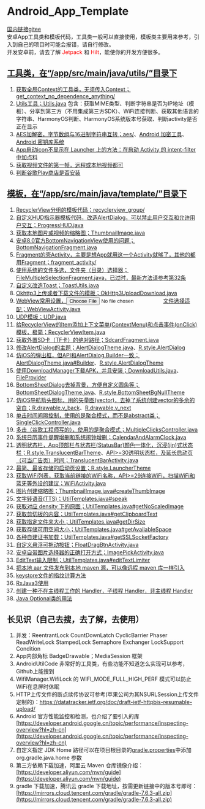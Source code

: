 # Android_App_Template
[国内链接gitee](https://gitee.com/maoxm/Android_App_Template)  
安卓App工具类和模板代码，工具类一般可以直接使用，模板类主要用来参考，引入到自己的项目时可能会报错，请自行修改。  
开发安卓前，请去了解 <font color='#ff0000'>Jetpack</font> 和 <font color='#ff0000'>Hilt</font>，能使你的开发方便很多。

## [工具类，在“/app/src/main/java/utils/”目录下](/app/src/main/java/utils)
1. [获取全局Context的工具类，无须传入Context；get_context_no_dependence_anything/](/app/src/main/java/utils/get_context_no_dependence_anything)
2. [Utils工具；Utils.java](/app/src/main/java/utils/Utils.java)
    包含：获取MIME类型、判断字符串是否为IP地址（模板）、分享到第三方（不用集成第三方SDK）、WiFi连接判断、获取其他语言的字符串、HarmonyOS判断、HarmonyOS系统版本号获取、判断activity是否正在显示  
3. [AES加解密，字节数组与16进制字符串互转；aes/](/app/src/main/java/utils/encryption/aes)、[Android 加密工具](https://developer.android.google.cn/guide/topics/security/cryptography)、[Android 密钥库系统](https://developer.android.google.cn/training/articles/keystore)
4. [App启动icon不显示在 Launcher 上的方法：在启动 Activity 的 intent-filter 中加点料](/app/src/main/AndroidManifest.xml)  
5. [获取视频文件的第一帧，远程或本地视频都可](/app/src/main/java/utils/Utils.java#L309)
6. [判断谷歌Play商店是否安装](/app/src/main/java/utils/Utils.java#L349)

## [模板，在“/app/src/main/java/template/”目录下](/app/src/main/java/template)
1. [RecyclerView分组的模板代码；recyclerview_group/](/app/src/main/java/template/recyclerview_group)
2. [自定义HUD指示器模板代码，改造AlertDialog，可以禁止用户交互和允许用户交互；ProgressHUD.java](/app/src/main/java/template/ProgressHUD.java)
3. [获取本地图片或视频的缩略图；ThumbnailImage.java](/app/src/main/java/template/ThumbnailImage.java)
4. [安卓8.0官方BottomNavigationView使用的问题；BottomNavigationFragment.java](/app/src/main/java/template/BottomNavigationFragment.java)
5. [Fragment的壳Activity，主要是想App就用这一个Activity就够了，其他的都用Fragment；fragment_activity/](/app/src/main/java/template/fragment_activity)
6. [使用系统的文件多选，文件夹（目录）选择器；FileMultipleSelectionFragment.java，已过时，最新方法请参考第32条](/app/src/main/java/template/FileMultipleSelectionFragment.java)
7. [自定义改造Toast；ToastUtils.java](/app/src/main/java/template/ToastUtils.java)
8. [Okhttp3上传或者下载文件的模板；OkHttp3UploadDownload.java](/app/src/main/java/template/OkHttp3UploadDownload.java)
9. [WebView常用设置，<input type='file'>文件选择适配；WebViewActivity.java](/app/src/main/java/template/WebViewActivity.java)
10. [UDP模板；UDP.java](/app/src/main/java/template/UDP.java)
11. [给RecyclerView的Item添加上下文菜单(ContextMenu)和点击事件(onClick)模板，极简；RecyclerViewItem.java](/app/src/main/java/template/RecyclerViewItem.java)
12. [获取外置SD卡（TF卡）的绝对路径；SdcardFragment.java](/app/src/main/java/template/SdcardFragment.java)
13. [修改AlertDialog的主题；AlertDialogTheme.java](/app/src/main/java/template/AlertDialogTheme.java)、[R.style.AlertDialog](/app/src/main/res/values/styles.xml)
14. [仿iOS的弹出框，但API和AlertDialog.Builder一致；AlertDialogTheme.java#Builder](/app/src/main/java/template/AlertDialogTheme.java)、[R.style.AlertDialogTheme](/app/src/main/res/values/styles.xml)
15. [使用DownloadManager下载APK，并且安装；DownloadUtils.java](/app/src/main/java/template/DownloadUtils.java)、[FileProvider](/app/src/main/res/xml/share_dir.xml)
16. [BottomSheetDialog去掉背景，方便自定义圆角等；BottomSheetDialogTheme.java](/app/src/main/java/template/BottomSheetDialogTheme.java)、[R.style.BottomSheetBgNullTheme](/app/src/main/res/values/styles.xml)
17. [仿iOS导航箭头图标，用的矢量图(vector)，去掉了系统创建vector的多余的空白；](/app/src/main/res/drawable)[R.drawable.v_back](/app/src/main/res/drawable/v_back.xml)、[R.drawable.v_next](/app/src/main/res/drawable/v_next.xml)
18. [单击时间间隔控制，使用的是聚合模式，而不是abstract类；SingleClickController.java](/app/src/main/java/template/SingleClickController.java)
19. [多击（谷歌工程师写的），使用的是聚合模式；MultipleClicksController.java](/app/src/main/java/template/MultipleClicksController.java)
20. [系统日历事件提醒增删和系统闹钟增删；CalendarAndAlarmClock.java](/app/src/main/java/template/CalendarAndAlarmClock.java)
21. [透明状态栏，App顶部栏与状态栏(StatusBar)颜色一体化，沉浸(jin)式状态栏；R.style.TranslucentBarTheme](/app/src/main/res/values/styles.xml)、[API>=30透明状态栏，及延长启动页（可当广告页）时间；TranslucentBarActivity.java](/app/src/main/java/template/TranslucentBarActivity.java)
22. [最简、最省存储的启动页设置；R.style.LauncherTheme](/app/src/main/res/values/styles.xml)
23. [获取WiFi列表，获取当前链接的WiFi名称，API>=29连接WiFi，扫描WiFi和蓝牙等外设的建议；WiFiActivity.java](/app/src/main/java/template/WiFiActivity.java)
24. [图片创建缩略图；ThumbnailImage.java#createThumbImage](/app/src/main/java/template/ThumbnailImage.java)
25. [文字转语音(TTS)；UtilTemplates.java#speak](/app/src/main/java/template/UtilTemplates.java#L57)
26. [获取对应 density 下的原图；UtilTemplates.java#getNoScaledImage](/app/src/main/java/template/UtilTemplates.java#L95)
27. [获取剪切板的内容；UtilTemplates.java#getClipboardText](/app/src/main/java/template/UtilTemplates.java#L104)
28. [获取指定文件夹大小；UtilTemplates.java#getDirSize](/app/src/main/java/template/UtilTemplates.java#L128)
29. [获取存储可用空间大小；UtilTemplates.java#getAvailableSpace](/app/src/main/java/template/UtilTemplates.java#L153)  
30. [各种自建证书加载；UtilTemplates.java#getSSLSocketFactory](/app/src/main/java/template/UtilTemplates.java#L238)  
31. [自定义悬浮可拖动按钮；FloatDragBtnActivity.java](/app/src/main/java/template/FloatDragBtnActivity.java)  
32. [安卓自带图片选择器的正确打开方式；ImagePickActivity.java](/app/src/main/java/template/ImagePickActivity.java)  
33. [EditText输入限制；UtilTemplates.java#editTextLimiter](/app/src/main/java/template/UtilTemplates.java#L368)  
34. [把本地 aar 文件发布到本地 maven 源，可以像远程 maven 库一样引入](/publishingTemp/build.gradle.kts)
35. [keystore文件的指纹计算方法](/app/src/main/java/template/FingerprintUtils.java)
36. [RxJava3使用](/app/src/main/java/template/RxJava3Templates.java)
37. [创建一种不在主线程工作的 Handler，子线程 Handler，非主线程 Handler](/app/src/main/java/template/UtilTemplates.java#L471)
38. [Java Optional类的用法](/app/src/main/java/template/UtilTemplates.java#L483)


## 长见识（自己去搜，去了解，去使用）
1. 并发：ReentrantLock CountDownLatch CyclicBarrier Phaser ReadWriteLock StampedLock Semaphore Exchanger LockSupport Condition  
2. App内部角标 BadgeDrawable；MediaSession 框架
3. AndroidUtilCode 非常好的工具类，有些功能不知道怎么实现可以参考，Github上能搜到
4. WifiManager.WifiLock 的 WIFI_MODE_FULL_HIGH_PERF 模式可以防止WiFi在息屏时休眠
5. HTTP上传文件的断点续传协议可参考(苹果公司为其NSURLSession上传文件定制的)：https://datatracker.ietf.org/doc/draft-ietf-httpbis-resumable-upload/
6. Android 官方性能监控和检测，也介绍了要引入的库[https://developer.android.google.cn/topic/performance/inspecting-overview?hl=zh-cn](https://developer.android.google.cn/topic/performance/inspecting-overview?hl=zh-cn)
7. 自定义指定 JDK Home 路径可以在项目根目录的[gradle.properties](gradle.properties)中添加 org.gradle.java.home 参数
8. 第三方依赖下载加速，阿里云 Maven 仓库镜像介绍：[https://developer.aliyun.com/mvn/guide](https://developer.aliyun.com/mvn/guide)
9. gradle 下载加速，腾讯云 gradle 下载地址，按需更新链接中的版本号即可：[https://mirrors.cloud.tencent.com/gradle/gradle-7.6.3-all.zip](https://mirrors.cloud.tencent.com/gradle/gradle-7.6.3-all.zip)